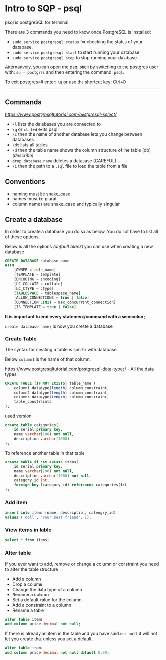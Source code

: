 # Intro to SQP - psql

psql is postgreSQL for terminal.

There are 3 commands you need to know once PostgreSQL is installed:

- `sudo service postgresql status` for checking the status of your database.
- `sudo service postgresql start` to start running your database.
- `sudo service postgresql stop` to stop running your database.

Alternatively, you can open the psql shell by switching to the postgres user with: `su - postgres` and then entering the command: `psql`.

To exit postgres=# enter: `\q` or use the shortcut key: Ctrl+D

---

## Commands

*https://www.postgresqltutorial.com/postgresql-select/*

* `\l` lists the databases you are connected to
* `\q` or `ctrl+d` exits psql
* `\c` then the name of another database lets you change between databases
* `\dt` lists all tables
* `\d` then the table name shows the column structure of the table (db) *(describe)*
* `drop database name` deletes a database (CAREFUL)
* `\i` then the path to a `.sql` file to load the table from a file

## Conventions

* naming must be snake_case
* names must be plural
* column names are snake_case and typically singular

## Create a database

In order to create a database you do so as below. You do not have to list all of these options.

Below is all the options *(default blank)* you can use when creating a new database

```sql
CREATE DATABASE database_name
WITH
	[OWNER = role_name]
	[TEMPLATE = template]
	[ENCODING = encoding]
	[LC_COLLATE = collate]
	[LC_CTYPE = ctype]
	[TABLESPACE = tablespace_name]
	[ALLOW_CONNECTIONS = true | false]
	[CONNECTION LIMIT = max_concurrent_connection]
	[IS_TEMPLATE = true | false]
```

**It is important to end every statement/command with a semicolon**`;`

`create database name;` is how you create a database

### Create Table

The syntax for creating a table is similar with database.

Below `column1` is the name of that column.

https://www.postgresqltutorial.com/postgresql-data-types/ - All the data types

```sql
CREATE TABLE [IF NOT EXISTS] table_name (
	column1 datatype(length) column_constraint,
    column2 datatype(length) column_constraint,
    column3 datatype(length) column_constraint,
    table_constraints
);
```

used version

```sql
create table categories(
	id serial primary key,
    name varchar(100) not null,
    description varchar(1000)
);
```

To reference another table in that table

```sql
create table if not exists items(
	id serial primary key,
    name varchar(100) not null,
    description varchar(1000) not null,
    category_id int,
    foreign key (category_id) references categories(id)
);
```



### Add item

```sql
insert into items (name, description, cateogry_id)
values ('doll', 'Your best friend', 1);
```



### View items in table

```sql
select * from items;
```



### Alter table

If you ever want to add, remove or change a column or constraint you need to alter the table structure

* Add a column
* Drop a column
* Change the data type of a column
* Rename a column
* Set a default value for the column
* Add a constraint to a column
* Rename a table

```sql
alter table items
add column price decimal not null;
```

If there is already an item in the table and you have said `not null` it will not let you create that unless you set a default.

```sql
alter table items
add column price decimal not null default 0.00;
```



